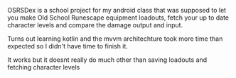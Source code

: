 OSRSDex is a school project for my android class that was supposed to let you make Old School Runescape equipment loadouts, fetch your up to date character levels and compare the damage output and input. 

Turns out learning kotlin and the mvvm architechture took more time than expected so I didn't have time to finish it. 

It works but it doesnt really do much other than saving loadouts and fetching character levels
